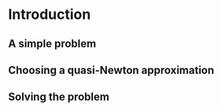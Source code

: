 # Introduction

## A simple problem

## Choosing a quasi-Newton approximation

## Solving the problem